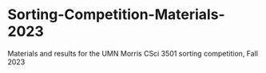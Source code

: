 # Sorting-Competition-Materials-2023
Materials and results for the UMN Morris CSci 3501 sorting competition, Fall 2023
